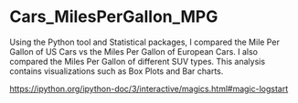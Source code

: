 # Cars_MilesPerGallon_MPG
Using the Python tool and Statistical packages, I compared the Mile Per Gallon of US Cars vs the Miles Per Gallon of European Cars. I also compared the Miles Per Gallon of different SUV types. This analysis contains visualizations such as Box Plots and Bar charts.

https://ipython.org/ipython-doc/3/interactive/magics.html#magic-logstart 
